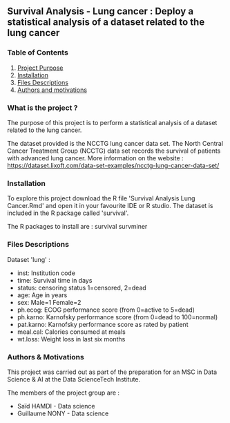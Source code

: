 ## Survival Analysis - Lung cancer : Deploy a statistical analysis of a dataset related to the lung cancer

### Table of Contents

1. [Project Purpose](#projet)
2. [Installation](#install)
3. [Files Descriptions](#files)
4. [Authors and motivations](#authors)



### What is the project ? <a name="projet"></a>

The purpose of this project is to perform a statistical analysis of a dataset 
related to the lung cancer. 

The dataset provided is the NCCTG lung cancer data set. 
The North Central Cancer Treatment Group (NCCTG) data set records the survival of patients with advanced lung cancer. 
More information on the website : https://dataset.lixoft.com/data-set-examples/ncctg-lung-cancer-data-set/

### Installation <a name="install"></a>

To explore this project download the R file 'Survival Analysis Lung Cancer.Rmd' and open it in your favourite IDE or R studio.
The dataset is included in the R package called 'survival'.

The R packages to install are :
       survival
       survminer


### Files Descriptions <a name="files"></a>

Dataset 'lung' : 
-   inst: Institution code
-   time: Survival time in days
-   status: censoring status 1=censored, 2=dead
-   age: Age in years
-   sex: Male=1 Female=2
-   ph.ecog: ECOG performance score (from 0=active to 5=dead)
-   ph.karno: Karnofsky performance score (from 0=dead to 100=normal)
-   pat.karno: Karnofsky performance score as rated by patient
-   meal.cal: Calories consumed at meals
-   wt.loss: Weight loss in last six months


### Authors & Motivations <a name="authors"></a>

This project was carried out as part of the preparation for an MSC in Data Science & AI at the Data ScienceTech Institute.

The members of the project group are :
 - Saïd HAMDI - Data science
 - Guillaume NONY - Data science

